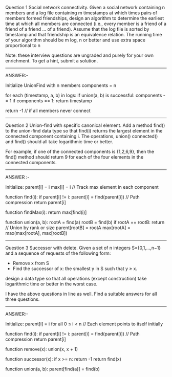 Question 1
Social network connectivity. Given a social network containing n members and a log file containing m timestamps at which times pairs of members formed friendships, design an algorithm to determine the earliest time at which all members are connected (i.e., every member is a friend of a friend of a friend ... of a friend). Assume that the log file is sorted by timestamp and that friendship is an equivalence relation. The running time of your algorithm should be m log, n or better and use extra space proportional to n

Note: these interview questions are ungraded and purely for your own enrichment. To get a hint, submit a solution.

----------------------------------------------

ANSWER:-

Initialize UnionFind with n members
components = n

for each (timestamp, a, b) in logs:
    if union(a, b) is successful:
        components -= 1
        if components == 1:
            return timestamp

return -1  // if all members never connect

------------------------------------------------------------------------------------------------------------------------------------


Question 2
Union-find with specific canonical element. Add a method find() to the union-find data type so that find(i) returns the largest element in the connected component containing i. The operations, union() connected() and find() should all take logarithmic time or better.

For example, if one of the connected components is {1,2,6,9}, then the find() method should return 9 for each of the four elements in the connected components.

----------------------------------------------------------

ANSWER :-

Initialize:
    parent[i] = i
    max[i] = i  // Track max element in each component

function find(i):
    if parent[i] != i:
        parent[i] = find(parent[i])  // Path compression
    return parent[i]

function findMax(i):
    return max[find(i)]

function union(a, b):
    rootA = find(a)
    rootB = find(b)
    if rootA == rootB: return
    // Union by rank or size
    parent[rootB] = rootA
    max[rootA] = max(max[rootA], max[rootB])


------------------------------------------------------------------------------------------------------------------------------------


Question 3
Successor with delete. Given a set of n integers S={0,1,...,n−1} and a sequence of requests of the following form:

- Remove x from S
- Find the successor of x: the smallest y in S such that y ≥ x.

design a data type so that all operations (except construction)  take logarithmic time or better in the worst case.

I have the above questions in line as well. Find a suitable answers for all three questions.

----------------------------------------------------------

ANSWER:-

Initialize:
    parent[i] = i for all 0 ≤ i < n
    // Each element points to itself initially

function find(i):
    if parent[i] != i:
        parent[i] = find(parent[i])  // Path compression
    return parent[i]

function remove(x):
    union(x, x + 1)

function successor(x):
    if x >= n: return -1
    return find(x)
    
function union(a, b):
    parent[find(a)] = find(b)

